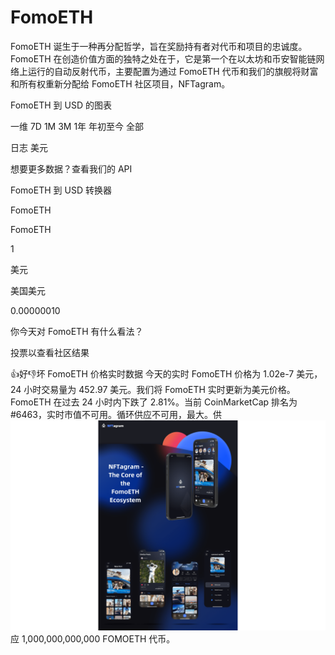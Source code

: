 # FomoETH


FomoETH 诞生于一种再分配哲学，旨在奖励持有者对代币和项目的忠诚度。 FomoETH 在创造价值方面的独特之处在于，它是第一个在以太坊和币安智能链网络上运行的自动反射代币，主要配置为通过 FomoETH 代币和我们的旗舰将财富和所有权重新分配给 FomoETH 社区项目，NFTagram。

FomoETH 到 USD 的图表


一维
7D
1M
3M
1年
年初至今
全部

日志
美元

想要更多数据？查看我们的 API

FomoETH 到 USD 转换器

FomoETH

FomoETH

1

美元

美国美元

0.00000010

你今天对 FomoETH 有什么看法？

投票以查看社区结果

👍好👎坏
FomoETH 价格实时数据
今天的实时 FomoETH 价格为 1.02e-7 美元，24 小时交易量为 452.97 美元。我们将 FomoETH 实时更新为美元价格。 FomoETH 在过去 24 小时内下跌了 2.81%。当前 CoinMarketCap 排名为 #6463，实时市值不可用。循环供应不可用，最大。供![fomoeth-dapp-defi-ethereum-image1_1480debf94194b32f71036090352c265](fomoeth-dapp-defi-ethereum-image1_1480debf94194b32f71036090352c265.png)应 1,000,000,000,000 FOMOETH 代币。
